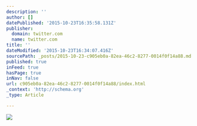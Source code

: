 ```yaml
---
description: ''
author: []
datePublished: '2015-10-23T16:35:58.131Z'
publisher:
  domain: twitter.com
  name: twitter.com
title: ''
dateModified: '2015-10-23T16:34:07.416Z'
sourcePath: _posts/2015-10-23-c905eb0a-82ea-46c2-8277-0014f0f14a88.md
published: true
inFeed: true
hasPage: true
inNav: false
url: c905eb0a-82ea-46c2-8277-0014f0f14a88/index.html
_context: 'http://schema.org'
_type: Article

---
```

![](https://pbs.twimg.com/media/CSAvAUYWwAA4go9.jpg)